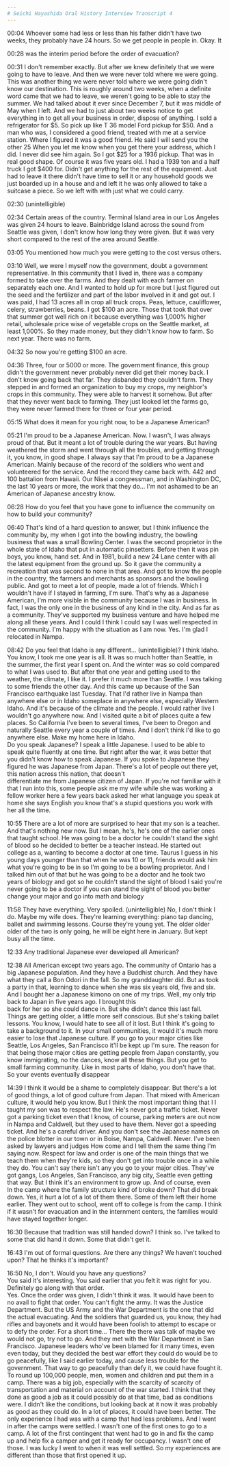 ```yaml
---
# Seichi Hayashida Oral History Interview Transcript 4
---  
```

00:04 
Whoever some had less or less than his father didn't have two weeks, they probably have 24 hours. So  we get people in people in. Okay. It 

00:28 
was the interim period before the order of evacuation? 

00:31 
I don't remember exactly. But after we knew definitely that we were going to have to leave. And then we  were never told where we were going. This was another thing we were never told where we were going  didn't know our destination. This is roughly around two weeks, when a definite word came that we had  to leave, we weren't going to be able to stay the summer. We had talked about it ever since December  7, but it was middle of May when I left. And we had to just about two weeks notice to get everything in  to get all your business in order, dispose of anything. I sold a refrigerator for $5. So pick up like T 36  model Ford pickup for $50. And a man who was, I considered a good friend, treated with me at a  service station. Where I figured it was a good friend. He said I will send you the other 25 When you let  me know when you get there your address, which I did. I never did see him again. So I got $25 for a  1936 pickup. That was in real good shape. Of course it was five years old. I had a 1939 ton and a half  truck I got $400 for. Didn't get anything for the rest of the equipment. Just had to leave it there didn't  have time to sell it or any household goods we just boarded up in a house and and left it he was only  allowed to take a suitcase a piece. So we left with with just what we could carry. 

02:30 
(unintelligible) 

02:34 
Certain areas of the country. Terminal Island area in our Los Angeles was given 24 hours to leave.  Bainbridge Island across the sound from Seattle was given, I don't know how long they were given. But  it was very short compared to the rest of the area around Seattle.  

03:05 
You mentioned how much you were getting to the cost versus others. 

03:10
Well, we were I myself now the government, doubt a government representative. In this community that  I lived in, there was a company formed to take over the farms. And they dealt with each farmer on  separately each one. And I wanted to hold up for more but I just figured out the seed and the fertilizer  and part of the labor involved in it and got out. I was paid, I had 13 acres all in crop all truck crops.  Peas, lettuce, cauliflower, celery, strawberries, beans. I got $100 an acre. Those that took that over that  summer got well rich on it because everything was 1,000% higher retail, wholesale price wise of  vegetable crops on the Seattle market, at least 1,000%. So they made money, but they didn't know how  to farm. So next year. There was no farm. 

04:32 
So now you're getting $100 an acre. 

04:36 
Three, four or 5000 or more. The government finance, this group didn't the government never probably  never did get their money back. I don't know going back that far. They disbanded they couldn't farm.  They stepped in and formed an organization to buy my crops, my neighbor's crops in this community.  They were able to harvest it somehow. But after that they never went back to farming. They just looked  let the farms go, they were never farmed there for three or four year period. 

05:15 
What does it mean for you right now, to be a Japanese American? 

05:21 
I'm proud to be a Japanese American. Now. I wasn't, I was always proud of that. But it meant a lot of  trouble during the war years. But having weathered the storm and went through all the troubles, and  getting through it, you know, in good shape. I always say that I'm proud to be a Japanese American.  Mainly because of the record of the soldiers who went and volunteered for the service. And the record  they came back with. 442 and 100 battalion from Hawaii. Our Nisei a congressman, and in Washington  DC, the last 10 years or more, the work that they do… I'm not ashamed to be an American of Japanese ancestry know. 

06:28 
How do you feel that you have gone to influence the community on how to build your community? 

06:40 
That's kind of a hard question to answer, but I think influence the community by, my when I got into the  bowling industry, the bowling business that was a small Bowling Center. I was the second proprietor in the whole state of Idaho that put in automatic pinsetters. Before then it was pin boys, you know, hand  set. And in 1981, build a new 24 Lane center with all the latest equipment from the ground up. So it  gave the community a recreation that was second to none in that area. And got to know the people in  the country, the farmers and merchants as sponsors and the bowling public. And got to meet a lot of  people, made a lot of friends. Which I wouldn't have if I stayed in farming, I'm sure. That's why as a  Japanese American, I'm more visible in the community because I was in business. In fact, I was the  only one in the business of any kind in the city. And as far as a community. They've supported my business venture and have helped me along all these years. And I could I think I could say I was well  respected in the community. I'm happy with the situation as I am now. Yes. I'm glad I relocated in  Nampa. 

08:42 
Do you feel that Idaho is any different… (unintelligible)? 
I think Idaho. You know, I took me one year is all. It was so much hotter than Seattle, in the summer,  the first year I spent on. And the winter was so cold compared to what I was used to. But after that one  year and getting used to the weather, the climate, I like it. I prefer it much more than Seattle. I was  talking to some friends the other day. And this came up because of the San Francisco earthquake last  Tuesday. That I'd rather live in Nampa than anywhere else or in Idaho someplace in anywhere else,  especially Western Idaho. And it's because of the climate and the people. I would rather live I wouldn't  go anywhere now. And I visited quite a bit of places quite a few places. So California I've been to  several times, I've been to Oregon and naturally Seattle every year a couple of times. And I don't think  I'd like to go anywhere else. Make my home here in Idaho.  
Do you speak Japanese? 
I speak a little Japanese. I used to be able to speak quite fluently at one time. But right after the war, it  was better that you didn't know how to speak Japanese. If you spoke to Japanese they figured he was  Japanese from Japan. There's a lot of people out there yet, this nation across this nation, that doesn't  
differentiate me from Japanese citizen of Japan. If you're not familiar with it that I run into this, some  people ask me my wife while she was working a fellow worker here a few years back asked her what  language you speak at home she says English you know that's a stupid questions you work with her all the time. 

10:55 
There are a lot of more are surprised to hear that my son is a teacher. And that's nothing new now. But  I mean, he's, he's one of the earlier ones that taught school. He was going to be a doctor he couldn't  stand the sight of blood so he decided to better be a teacher instead. He started out college as a,  wanting to become a doctor at one time. Taurus I guess in his young days younger than that when he  was 10 or 11, friends would ask him what you're going to be in so I'm going to be a bowling proprietor.  And I talked him out of that but he was going to be a doctor and he took two years of biology and got so  he couldn't stand the sight of blood I said you're never going to be a doctor if you can stand the sight of  blood you better change your major and go into math and biology 

11:58 
They have everything. Very spoiled. 
(unintelligible) No, I don't think I do. Maybe my wife does. They're learning everything: piano tap dancing, ballet and  swimming lessons. Course they're young yet. The older older older of the two is only going, he will be  eight here in January. But kept busy all the time. 

12:33 
Any traditional Japanese ever developed all American? 

12:38 
All American except two years ago. The community of Ontario has a big Japanese population. And they  have a Buddhist church. And they have what they call a Bon Odori in the fall. So my granddaughter did.  But as took a party in that, learning to dance when she was six years old, five and six. And I bought her  a Japanese kimono on one of my trips. Well, my only trip back to Japan in five years ago. I brought this  
back for her so she could dance in. But she didn't dance this last fall. Things are getting older, a little  more self conscious. But she's taking ballet lessons. 
You know, I would hate to see all of it lost. But I think it's going to take a background to it. In your small  communities, it would it's much more easier to lose that Japanese culture. If you go to your major cities  like Seattle, Los Angeles, San Francisco it'll be kept up I'm sure. The reason for that being those major  cities are getting people from Japan constantly, you know immigrating, no the dances, know all these  things. But you get to small farming community. Like in most parts of Idaho, you don't have that. So  your events eventually disappear 

14:39 
I think it would be a shame to completely disappear. But there's a lot of good things, a lot of good  culture from Japan. That mixed with American culture, it would help you know. But I think the most  important thing that I I taught my son was to respect the law. He's never got a traffic ticket. Never got a  parking ticket even that I know, of course, parking meters are out now in Nampa and Caldwell, but they  used to have them. Never got a speeding ticket. And he's a careful driver. And you don't see the  Japanese names on the police blotter in our town or in Boise, Nampa, Caldwell. Never. I've been asked  by lawyers and judges How come and I tell them the same thing I'm saying now. Respect for law and  order is one of the main things that we teach them when they're kids, so they don't get into trouble once  in a while they do. You can't say there isn't any you go to your major cities. They've got gangs, Los  Angeles, San Francisco, any big city, Seattle even getting that way. But I think it's an environment to  grow up. And of course, even  
In the camp where the family structure kind of broke down? 
That did break down. Yes, it hurt a lot of a lot of them there. Some of them left their home earlier. They went out to school, went off to college is from the camp. I think if it wasn't for evacuation and in the  internment centers, the families would have stayed together longer. 

16:30 
Because that tradition was still handed down? I think so. I've talked to some that did hand it down.  Some that didn't get it.

16:43 
I'm out of formal questions. Are there any things? We haven't touched upon? That he thinks it's  important? 

16:50 
No, I don't. Would you have any questions?  
You said it's interesting. You said earlier that you felt it was right for you. Definitely go along with that  order.  
Yes. Once the order was given, I didn't think it was. It would have been to no avail to fight that order.  You can't fight the army. It was the Justice Department. But the US Army and the War Department is  the one that did the actual evacuating. And the soldiers that guarded us, you know, they had rifles and  bayonets and it would have been foolish to attempt to escape or to defy the order. For a short time…  There the there was talk of maybe we would not go, try not to go. And they met with the War  Department in San Francisco. Japanese leaders who've been blamed for it many times, even even  today, but they decided the best war effort they could do would be to go peacefully, like I said earlier  today, and cause less trouble for the government. That way to go peacefully than defy it, we could have  fought it. To round up 100,000 people, men, women and children and put them in a camp. There was a  big job, especially with the scarcity of scarcity of transportation and material on account of the war  started. I think that they done as good a job as it could possibly do at that time, bad as conditions were.  I didn't like the conditions, but looking back at it now it was probably as good as they could do. In a lot  of places, it could have been better. The only experience I had was with a camp that had less  problems. And I went in after the camps were settled. I wasn't one of the first ones to go to a camp. A  lot of the first contingent that went had to go in and fix the camp up and help fix a camper and get it  ready for occupancy. I wasn't one of those. I was lucky I went to when it was well settled. So my  experiences are different than those that first opened it up.
